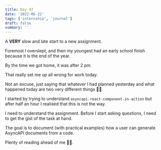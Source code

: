 ```yaml
---
title: Day 47
date: '2022-06-22'
tags: ['internship', 'journal']
draft: false
summary: ''
---
```


A **VERY** slow and late start to a new assignment.

Foremost I overslept, and then my youngest had an early school finish because it is the end of the year.

By the time we got home, it was after 2 pm.

That really set me up all wrong for work today.

Not an excuse, just saying that whatever I had planned yesterday and what happened today are two very different things 🤦‍♂️.

I started by trying to understand `asyncapi-react-component-in-action` but after half an hour I realised that this is not the way.

I need to understand the assignment. Before I start asking questions, I need to get the gist of the task at hand.

The goal is to document (with practical examples) how a user can generate AsyncAPI documents from a code.

Plenty of reading ahead of me 🤷‍♂️.
